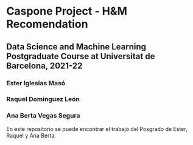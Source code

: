 # Caspone Project - H&M Recomendation
## Data Science and Machine Learning Postgraduate Course at Universitat de Barcelona, 2021-22
### Ester Iglesias Masó
### Raquel Dominguez León
### Ana Berta Vegas Segura

En este repositorio se puede encontrar el trabajo del Posgrado de Ester, Raquel y Ana Berta.



